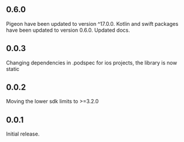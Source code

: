 ## 0.6.0

Pigeon have been updated to version ^17.0.0.
Kotlin and swift packages have been updated to version 0.6.0.
Updated docs.

## 0.0.3

Changing dependencies in .podspec for ios projects, the library is now static

## 0.0.2

Moving the lower sdk limits to >=3.2.0

## 0.0.1

Initial release.
